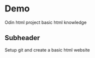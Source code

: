 # Demo

Odin html project basic html knowledge

## Subheader

Setup git and create a basic html website